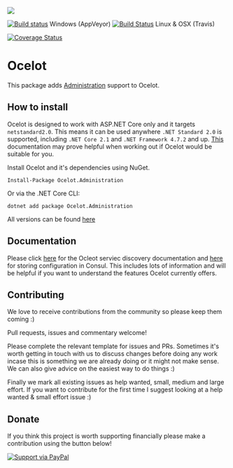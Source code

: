 [<img src="http://threemammals.com/images/ocelot_logo.png">](http://threemammals.com/ocelot)

[![Build status](https://ci.appveyor.com/api/projects/status/oey8630wo5ix756u?svg=true)](https://ci.appveyor.com/project/TomPallister/ocelot-administration) Windows (AppVeyor)
[![Build Status](https://travis-ci.org/ThreeMammals/Ocelot.Administration.svg?branch=develop)](https://travis-ci.org/ThreeMammals/Ocelot.Administration) Linux & OSX (Travis)

[![Coverage Status](https://coveralls.io/repos/github/ThreeMammals/Ocelot.Administration/badge.svg)](https://coveralls.io/github/ThreeMammals/Ocelot.Administration)

# Ocelot

This package adds [Administration](https://github.com/ThreeMammals/Ocelot.Administration) support to Ocelot.

## How to install

Ocelot is designed to work with ASP.NET Core only and it targets `netstandard2.0`. This means it can be used anywhere `.NET Standard 2.0` is supported, including `.NET Core 2.1` and `.NET Framework 4.7.2` and up. [This](https://docs.microsoft.com/en-us/dotnet/standard/net-standard) documentation may prove helpful when working out if Ocelot would be suitable for you.

Install Ocelot and it's dependencies using NuGet. 

`Install-Package Ocelot.Administration`

Or via the .NET Core CLI:

`dotnet add package Ocelot.Administration`

All versions can be found [here](https://www.nuget.org/packages/Ocelot.Administration/)

## Documentation

Please click [here](http://ocelot.readthedocs.io/en/latest/features/servicediscovery.html) for the Ocleot serviec discovery documentation and [here](http://ocelot.readthedocs.io/en/latest/features/configuration.html#store-configuration-in-consul) for storing configuration in Consul. This includes lots of information and will be helpful if you want to understand the features Ocelot currently offers.

## Contributing

We love to receive contributions from the community so please keep them coming :) 

Pull requests, issues and commentary welcome!

Please complete the relevant template for issues and PRs. Sometimes it's worth getting in touch with us to discuss changes 
before doing any work incase this is something we are already doing or it might not make sense. We can also give
advice on the easiest way to do things :)

Finally we mark all existing issues as help wanted, small, medium and large effort. If you want to contribute for the first time I suggest looking at a help wanted & small effort issue :)

## Donate

If you think this project is worth supporting financially please make a contribution using the button below!

[![Support via PayPal](https://cdn.rawgit.com/twolfson/paypal-github-button/1.0.0/dist/button.svg)](https://www.paypal.me/ThreeMammals/)


